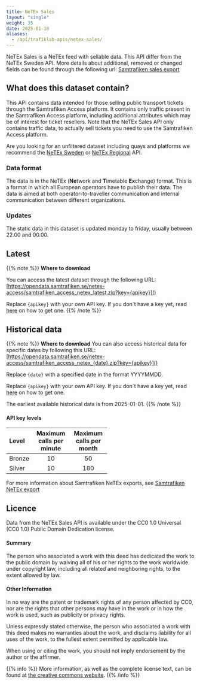 ```yaml
---
title: NeTEx Sales
layout: "single"
weight: 35
date: 2025-01-10
aliases:
  - /api/trafiklab-apis/netex-sales/
---
```


NeTEx Sales is a NeTEx feed with sellable data.
This API differ from the NeTEx Sweden API. More details about additional, removed or changed fields can be found through the following url:
[Samtrafiken sales export](https://samtrafiken.atlassian.net/wiki/spaces/SamA/pages/3448668185/NeTEx+format+adjustments+-+Samtrafiken+sales+export)

## What does this dataset contain?

This API contains data intended for those selling public transport tickets through the Samtrafiken Access platform. 
It contains only traffic present in the Samtrafiken Access platform, including additional attributes which may be of interest for ticket resellers. 
Note that the NeTEx Sales API only contains traffic data, to actually sell tickets you need to use the Samtrafiken Access platform.

Are you looking for an unfiltered dataset including quays and platforms we recommend the [NeTEx Sweden](https://trafiklab.se/api/netex-datasets/netex-sweden/) or [NeTEx Regional](https://trafiklab.se/api/netex-datasets/netex-regional/) API.


### Data format

The data is in the NeTEx (**Ne**twork and **T**imetable **Ex**change) format. This is a format in which all European
operators have to publish their data. The data is aimed at both operator-to-traveller communication and internal
communication between different organizations.

### Updates

The static data in this dataset is updated monday to friday, usually between 22.00 and 00.00.

## Latest

{{% note %}}
**Where to download**

You can access the latest dataset through the following URL:
[https://opendata.samtrafiken.se/netex-access/samtrafiken_access_netex_latest.zip?key={apikey}]()

Replace `{apikey}` with your own API key. If you don´t have a key yet, read [here](/docs/using-trafiklab/getting-api-keys) on how to get one.
{{% /note %}}

## Historical data

{{% note %}}
**Where to download**
You can also access historical data for specific dates by following this URL:
[https://opendata.samtrafiken.se/netex-access/samtrafiken_access_netex_{date}.zip?key={apikey}]()

Replace `{date}` with a specified date in the format YYYYMMDD.

Replace `{apikey}` with your own API key. If you don´t have a key yet, read [here](/docs/using-trafiklab/getting-api-keys) on how to get one.

The earliest available historical data is from 2025-01-01.
{{% /note %}}

<div style="max-width: 270px">

#### API key levels

| Level  | Maximum calls per minute | Maximum calls per month |
|:-------|:------------------------:|:-----------------------:|
| Bronze |            10            |           50            |
| Silver |            10            |           180           |

</div>

For more information about Samtrafiken NeTEx exports, see [Samtrafiken NeTEx export](https://samtrafiken.atlassian.net/wiki/spaces/SamtrafikenOpenData/pages/989233182/Samtrafiken+NeTEx+export)

## Licence

Data from the NeTEx Sales API is available under the CC0 1.0 Universal (CC0 1.0) Public Domain Dedication license.

#### Summary

The person who associated a work with this deed has dedicated the work to the public domain by waiving all of his or her
rights to the work worldwide under copyright law, including all related and neighboring rights, to the extent allowed by
law.

#### Other Information

In no way are the patent or trademark rights of any person affected by CC0, nor are the rights that other persons may
have in the work or in how the work is used, such as publicity or privacy rights.

Unless expressly stated otherwise, the person who associated a work with this deed makes no warranties about the work,
and disclaims liability for all uses of the work, to the fullest extent permitted by applicable law.

When using or citing the work, you should not imply endorsement by the author or the affirmer.

{{% info %}}
More information, as well as the complete license text, can be found at
[the creative commons website](https://creativecommons.org/publicdomain/zero/1.0/deed.en).
{{% /info %}} 
